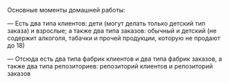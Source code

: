 Основные моменты домашней работы:


— Есть два типа клиентов: дети (могут делать только детский тип заказа) и взрослые; а также два типа заказов: обычный и детский (не содержит алкоголя, табачки и прочей продукции, которую не продают до 18)

— Отсюда есть два типа фабрик клиентов и два типа фабрик заказов, а также два типа репозиториев: репозиторий клиентов и репозиторий заказов
